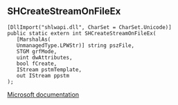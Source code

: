 ## SHCreateStreamOnFileEx

```
[DllImport("shlwapi.dll", CharSet = CharSet.Unicode)]
public static extern int SHCreateStreamOnFileEx(
   [MarshalAs(
   UnmanagedType.LPWStr)] string pszFile,
   STGM grfMode,
   uint dwAttributes,
   bool fCreate,
   IStream pstmTemplate,
   out IStream ppstm
);
```

[Microsoft documentation](https://docs.microsoft.com/en-us/windows/win32/api/shlwapi/nf-shlwapi-shcreatestreamonfileex)
